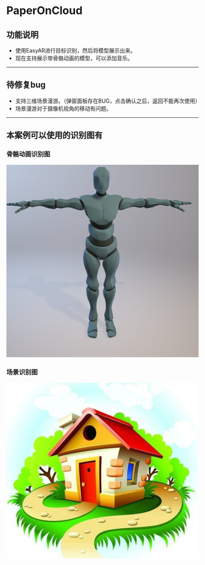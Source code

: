 # PaperOnCloud
## 功能说明
- 使用EasyAR进行目标识别，然后将模型展示出来。
- 现在支持展示带骨骼动画的模型，可以添加音乐。
---
## 待修复bug
- 支持三维场景漫游。（弹窗面板存在BUG，点击确认之后，返回不能再次使用）
- 场景漫游对于摄像机视角的移动有问题。
---
## 本案例可以使用的识别图有
### 骨骼动画识别图
![骨骼动画识别图](https://github.com/Clinan/PaperOnCloud/blob/master/robot.png)

### 场景识别图
![场景识别图](https://github.com/Clinan/PaperOnCloud/blob/master/house.png)
